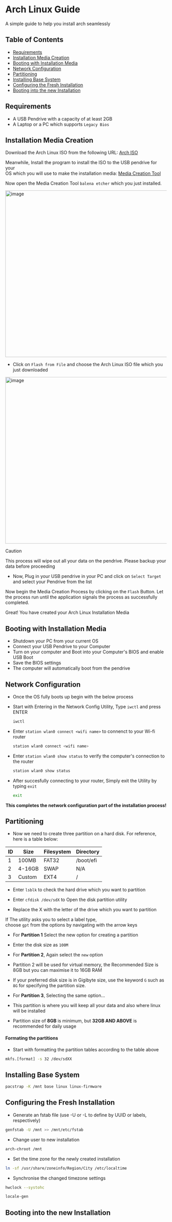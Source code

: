 # Arch Linux Guide

A simple guide to help you install arch seamlessly
## Table of Contents

- [Requirements](#Requirements)
- [Installation Media Creation](#Installation-Media-Creation)
- [Booting with Installation Media](#Booting-with-Installation-Media)
- [Network Configuration](#Network-Configuration)
- [Partitioning](#Partitioning)
- [Installing Base System](#Installation-Base-System)
- [Configuring the Fresh Installation](#Configuring-the-Fresh-Installation)
- [Booting into the new Installation](#Booting-into-the-new-Installation)

## Requirements

- A USB Pendrive with a capacity of at least 2GB
- A Laptop or a PC which supports `Legacy Bios`

## Installation Media Creation
<p> Download the Arch Linux ISO from the following URL: <a href="https://archlinux.org/download/" href="_blank">Arch ISO</a> </p>
<p>Meanwhile,
Install the program to install the ISO to the USB pendrive for your <br>
OS which you will use to make the installation media: <a href="https://etcher.balena.io/#download-etcher" href="_blank">Media Creation Tool</a>
</p>

Now open the Media Creation Tool `balena etcher` which you just installed.

<img width="520" alt="image" src="https://github.com/rohansharma-developer/arch-linux-guide/assets/107614947/ba951fae-c7c1-4cdd-a22c-14991fca98eb">

 - Click on `Flash from File` and choose the Arch Linux ISO file which you just downloaded

<img width="520" alt="image" src="https://github.com/rohansharma-developer/arch-linux-guide/assets/107614947/b1b6ac18-c8e6-48c2-b262-e0a5035813bb">

> [!CAUTION]
> This process will wipe out all your data on the pendrive. Please backup your data before proceeding

 - Now, Plug in your USB pendrive in your PC and click on `Select Target` and select your Pendrive from the list

Now begin the Media Creation Process by clicking on the `Flash` Button. Let the process run until the application signals the process as successfully completed.

Great! You have created your Arch Linux Installation Media

## Booting with Installation Media

 - Shutdown your PC from your current OS
 - Connect your USB Pendrive to your Computer
 - Turn on your computer and Boot into your Computer's BIOS and enable USB Boot
 - Save the BIOS settings
 - The computer will automatically boot from the pendrive

## Network Configuration

 - Once the OS fully boots up begin with the below process

 - Start with Entering in the Network Config Utility, Type `iwctl` and press ENTER
   ``` bash
   iwctl
   ```
 - Enter `station wlan0 connect <wifi name>` to connenct to your Wi-fi router
   ``` bash
   station wlan0 connect <wifi name>
   ```
 - Enter `station wlan0 show status` to verify the computer's connection to the router
   ``` bash
   station wlan0 show status
   ```
 - After succesfully connecting to your router, Simply exit the Utility by typing `exit`
   ``` bash
   exit
   ```
<center>

**This completes the network configuration part of the installation process!**

</center>

## Partitioning

 - Now we need to create three partition on a hard disk. For reference, here is a table below:

| ID | Size   | Filesystem | Directory |
| -- | ------ | ---------- | --------  |
| 1  | 100MB  |   FAT32    | /boot/efi |
| 2  | 4-16GB |   SWAP     | N/A       |
| 3  | Custom |   EXT4     | /         |

 - Enter `lsblk` to check the hard drive which you want to partition
   
 - Enter `cfdisk /dev/sdX` to Open the disk partition utility
   
 - Replace the X with the letter of the drive which you want to partition

If The utility asks you to select a label type, <br> 
choose `gpt` from the options by navigating with the arrow keys

- For **Partition 1** Select the new option for creating a partition

- Enter the disk size as `100M`

- For **Partition 2**, Again select the `new` option

- Partition 2 will be used for virtual memory, the Recommended Size is 8GB but you can maximise it to 16GB RAM

- If your preferred disk size is in Gigibyte size, use the keyword `G` such as `8G` for specifying the partition size.

- For **Partition 3**, Selecting the same option...

- This partition is where you will keep all your data and also where linux will be installed

- Partition size of **8GB** is minimum, but **32GB AND ABOVE** is recommended for daily usage

#### Formating the partitions

- Start with formatting the partition tables according to the table above

``` bash 
mkfs.[format] -s 32 /dev/sdXX
```

## Installing Base System
``` bash 
pacstrap -K /mnt base linux linux-firmware
```

## Configuring the Fresh Installation

- Generate an fstab file (use -U or -L to define by UUID or labels, respectively)

``` bash
genfstab -U /mnt >> /mnt/etc/fstab
```

- Change user to new installation

``` bash
arch-chroot /mnt
```

- Set the time zone for the newly created installation

``` bash
ln -sf /usr/share/zoneinfo/Region/City /etc/localtime
```

- Synchronise the changed timezone settings

``` bash
hwclock --systohc
```

``` bash
locale-gen
```



## Booting into the new Installation
